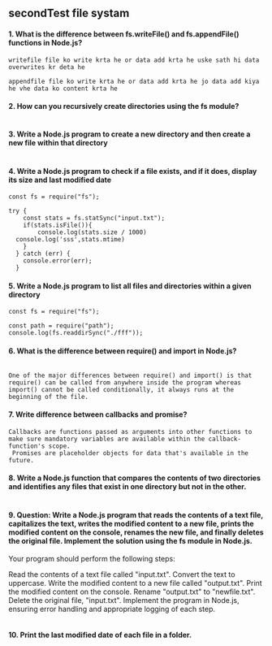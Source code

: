 ## secondTest file systam


#### 1. What is the difference between fs.writeFile() and fs.appendFile() functions in Node.js?
```
writefile file ko write krta he or data add krta he uske sath hi data overwrites kr deta he 

appendfile file ko write krta he or data add krta he jo data add kiya he vhe data ko content krta he 

```
#### 2. How can you recursively create directories using the fs module?
```

```

#### 3. Write a Node.js program to create a new directory and then create a new file within that directory
```
```

#### 4. Write a Node.js program to check if a file exists, and if it does, display its size and last modified date
```
const fs = require("fs");

try {
    const stats = fs.statSync("input.txt");
    if(stats.isFile()){
        console.log(stats.size / 1000) 
  console.log('sss',stats.mtime)
    }
  } catch (err) {
    console.error(err);
  }
```

#### 5. Write a Node.js program to list all files and directories within a given directory
```
const fs = require("fs");

const path = require("path");
console.log(fs.readdirSync("./fff"));
```

#### 6. What is the difference between require() and import in Node.js?
```

One of the major differences between require() and import() is that require() can be called from anywhere inside the program whereas import() cannot be called conditionally, it always runs at the beginning of the file.

```

#### 7. Write difference between callbacks and promise?
```
Callbacks are functions passed as arguments into other functions to make sure mandatory variables are available within the callback-function's scope. 
 Promises are placeholder objects for data that's available in the future.

```
#### 8. Write a Node.js function that compares the contents of two directories and identifies any files that exist in one directory but not in the other.
```

```
#### 9.  Question: Write a Node.js program that reads the contents of a text file, capitalizes the text, writes the modified content to a new file, prints the modified content on the console, renames the new file, and finally deletes the original file. Implement the solution using the fs module in Node.js.

Your program should perform the following steps:

Read the contents of a text file called "input.txt".
Convert the text to uppercase.
Write the modified content to a new file called "output.txt".
Print the modified content on the console.
Rename "output.txt" to "newfile.txt".
Delete the original file, "input.txt".
Implement the program in Node.js, ensuring error handling and appropriate logging of each step.
```
```
#### 10. Print the last modified date of each file in a folder.
```


```